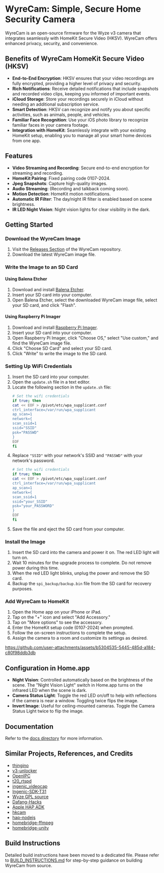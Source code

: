 # WyreCam: Simple, Secure Home Security Camera
 
WyreCam is an open-source firmware for the Wyze v3 camera that integrates seamlessly with HomeKit Secure Video (HKSV). WyreCam offers enhanced privacy, security, and convenience.

## Benefits of WyreCam HomeKit Secure Video (HKSV)
 
- **End-to-End Encryption**: HKSV ensures that your video recordings are fully encrypted, providing a higher level of privacy and security.
- **Rich Notifications**: Receive detailed notifications that include snapshots and recorded video clips, keeping you informed of important events.
- **iCloud Storage**: Store your recordings securely in iCloud without needing an additional subscription service.
- **Smart Detection**: HKSV can recognize and notify you about specific activities, such as animals, people, and vehicles.
- **Familiar Face Recognition**: Use your iOS photo library to recognize familiar faces in your camera footage.
- **Integration with HomeKit**: Seamlessly integrate with your existing HomeKit setup, enabling you to manage all your smart home devices from one app.
 
## Features
 
- **Video Streaming and Recording**: Secure end-to-end encryption for streaming and recording.
- **HomeKit Pairing**: Fixed pairing code 0107-2024.
- **Jpeg Snapshots**: Capture high-quality images.
- **Audio Streaming**: (Recording and talkback coming soon).
- **Motion Detection**: HomeKit motion notifications.
- **Automatic IR Filter**: The day/night IR filter is enabled based on scene brightness.
- **IR LED Night Vision**: Night vision lights for clear visibility in the dark.
 
## Getting Started
 
### Download the WyreCam Image
 
1. Visit the [Releases Section](https://github.com/radredgreen/wyrecam/releases) of the WyreCam repository.
2. Download the latest WyreCam image file.
 
### Write the Image to an SD Card
 
#### Using Balena Etcher
 
1. Download and install [Balena Etcher](https://www.balena.io/etcher/).
2. Insert your SD card into your computer.
3. Open Balena Etcher, select the downloaded WyreCam image file, select your SD card, and click "Flash".
 
#### Using Raspberry Pi Imager
 
1. Download and install [Raspberry Pi Imager](https://www.raspberrypi.org/downloads/).
2. Insert your SD card into your computer.
3. Open Raspberry Pi Imager, click "Choose OS," select "Use custom," and find the WyreCam image file.
4. Click "Choose SD Card" and select your SD card.
5. Click "Write" to write the image to the SD card.
 
### Setting Up WiFi Credentials
 
1. Insert the SD card into your computer.
2. Open the `update.sh` file in a text editor.
3. Locate the following section in the `update.sh` file:
    ```sh
    # Set the wifi credentials
    if true; then
    cat << EOF > /pivot/etc/wpa_supplicant.conf
    ctrl_interface=/var/run/wpa_supplicant
    ap_scan=1
    network={
    scan_ssid=1
    ssid="SSID"
    psk="PASSWD"
    }
    EOF
    fi
    ```
4. Replace `"SSID"` with your network's SSID and `"PASSWD"` with your network's password.
    ```sh
    # Set the wifi credentials
    if true; then
    cat << EOF > /pivot/etc/wpa_supplicant.conf
    ctrl_interface=/var/run/wpa_supplicant
    ap_scan=1
    network={
    scan_ssid=1
    ssid="your_SSID"
    psk="your_PASSWORD"
    }
    EOF
    fi
    ```
5. Save the file and eject the SD card from your computer.
 
### Install the Image
 
1. Insert the SD card into the camera and power it on. The red LED light will turn on.
2. Wait 10 minutes for the upgrade process to complete. Do not remove power during this time.
3. When the red LED light blinks, unplug the power and remove the SD card.
4. Backup the `spi_backup/backup.bin` file from the SD card for recovery purposes.
 
### Add WyreCam to HomeKit
 
1. Open the Home app on your iPhone or iPad.
2. Tap on the "+" icon and select "Add Accessory."
3. Tap on "More options" to see the accessory.
4. Enter the HomeKit setup code (0107-2024) when prompted.
5. Follow the on-screen instructions to complete the setup.
6. Assign the camera to a room and customize its settings as desired.

https://github.com/user-attachments/assets/b5304535-5445-485d-a184-c80f98ddb3db
 
## Configuration in Home.app
 
- **Night Vision**: Controlled automatically based on the brightness of the scene. The "Night Vision Light" switch in Home.app turns on the infrared LED when the scene is dark.
- **Camera Status Light**: Toggle the red LED on/off to help with reflections if the camera is near a window. Toggling twice flips the image.
- **Invert Image**: Useful for ceiling-mounted cameras. Toggle the Camera Status Light twice to flip the image.
 
## Documentation
 
Refer to the [docs directory](docs/) for more information.
 
## Similar Projects, References, and Credits
 
- [thingino](https://github.com/themactep/thingino-firmware)
- [v3-unlocker](https://git.i386.io/wyze/v3-unlocker)
- [OpenIPC](https://github.com/OpenIPC)
- [t20_rtspd](https://github.com/geekman/t20-rtspd)
- [ingenic_videocap](https://github.com/openmiko/ingenic_videocap)
- [Ingenic-SDK-T31](https://github.com/cgrrty/Ingenic-SDK-T31-1.1.1-20200508)
- [Wyze GPL source](https://support.wyze.com/hc/en-us/articles/360012546832-Open-Source-Software)
- [Dafang-Hacks](https://github.com/Dafang-Hacks)
- [Apple HAP ADK](https://github.com/apple/HomeKitADK)
- [hkcam](https://github.com/brutella/hkcam)
- [hap-nodejs](https://github.com/homebridge/HAP-NodeJS)
- [homebridge-ffmpeg](https://github.com/Sunoo/homebridge-camera-ffmpeg)
- [homebridge-unity](https://github.com/hjdhjd/homebridge-unifi-protect/blob/main/docs/HomeKitSecureVideo.md)
 
## Build Instructions
 
Detailed build instructions have been moved to a dedicated file. Please refer to [BUILD_INSTRUCTIONS.md](build_instructions.md) for step-by-step guidance on building WyreCam from source.
